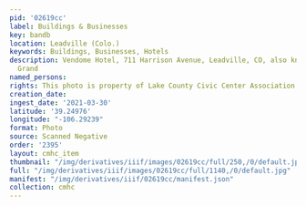 ```yaml
---
pid: '02619cc'
label: Buildings & Businesses
key: bandb
location: Leadville (Colo.)
keywords: Buildings, Businesses, Hotels
description: Vendome Hotel, 711 Harrison Avenue, Leadville, CO, also known as Tabor
  Grand
named_persons: 
rights: This photo is property of Lake County Civic Center Association.
creation_date: 
ingest_date: '2021-03-30'
latitude: '39.24976'
longitude: "-106.29239"
format: Photo
source: Scanned Negative
order: '2395'
layout: cmhc_item
thumbnail: "/img/derivatives/iiif/images/02619cc/full/250,/0/default.jpg"
full: "/img/derivatives/iiif/images/02619cc/full/1140,/0/default.jpg"
manifest: "/img/derivatives/iiif/02619cc/manifest.json"
collection: cmhc
---
```

